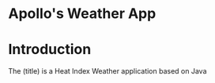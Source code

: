 # Apollo's Weather App
# Introduction
<p>The (title) is a Heat Index Weather application based on Java </p>

